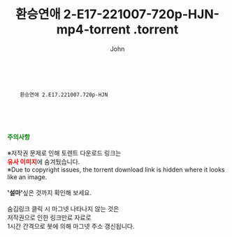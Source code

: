 ﻿---
layout: post
title:  "                   환승연애 2-E17-221007-720p-HJN-mp4-torrent                .torrent"
author: John
categories: [ TV ]
tags: [  ]
image:  
description: "                   환승연애 2-E17-221007-720p-HJN-mp4-torrent                 torrent 정보 공유"
toc: true
toc_sticky: true
---

<br>

        환승연애 2.E17.221007.720p-HJN  
    
<br><br><br>
<p data-ke-size="size16"><b><span style="color: green;">주의사항</span></b><br /><br />※저작권 문제로 인해 토렌트 다운로드 링크는<br /><b><span style="color: red;">유사 이미지</span></b>에 숨겨뒀습니다.<br />※Due to copyright issues, the torrent download link is hidden where it looks like an image.<br /><br /><b>'설마'</b>싶은 것까지 확인해 보세요.<br /><br />숨김링크 클릭 시 마그넷 나타나지 않는 것은<br />저작권으로 인한 링크만료 자료로<br />1시간 간격으로 봇에 의해 마그넷 주소 갱신됩니다.</p>
